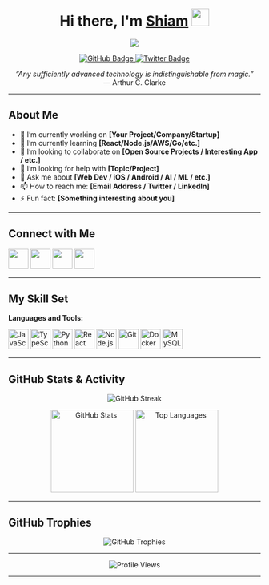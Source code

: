 <!-- 
  Replace 'YourUsername' with your actual GitHub username and update
  any placeholders (like [Your Name], [Your Blog], [Twitter Link], etc.)
  with your own information.
-->

<h1 align="center">Hi there, I'm <a href="https://github.com/mohiuddin-khan-shiam">Shiam</a> <img src="https://media.giphy.com/media/hvRJCLFzcasrR4ia7z/giphy.gif" width="35"></h1>

<p align="center">
  <img src="https://readme-typing-svg.herokuapp.com?color=F7AFB8&size=22&center=true&vCenter=true&width=600&lines=Full-Stack+Developer;Open-Source+Enthusiast;Always+learning+new+tech!">
</p>

<p align="center">
  <a href="https://github.com/YourUsername?tab=followers">
    <img src="https://img.shields.io/github/followers/YourUsername?label=Followers&style=social" alt="GitHub Badge">
  </a>
  <a href="https://twitter.com/your_twitter_handle">
    <img src="https://img.shields.io/twitter/follow/your_twitter_handle?label=Twitter&style=social" alt="Twitter Badge">
  </a>
</p>

<p align="center">
  <em>“Any sufficiently advanced technology is indistinguishable from magic.”</em><br>
  — Arthur C. Clarke
</p>

---

## About Me

- 🔭 I’m currently working on **[Your Project/Company/Startup]**
- 🌱 I’m currently learning **[React/Node.js/AWS/Go/etc.]**
- 👯 I’m looking to collaborate on **[Open Source Projects / Interesting App / etc.]**
- 🤔 I’m looking for help with **[Topic/Project]**
- 💬 Ask me about **[Web Dev / iOS / Android / AI / ML / etc.]**
- 📫 How to reach me: **[Email Address / Twitter / LinkedIn]**
- ⚡ Fun fact: **[Something interesting about you]**

---

## Connect with Me

<p>
  <a href="https://twitter.com/your_twitter_handle" target="_blank"><img src="https://img.icons8.com/fluency/48/000000/twitter.png" width="40" height="40"/></a>
  <a href="https://www.linkedin.com/in/your_linkedin_profile" target="_blank"><img src="https://img.icons8.com/fluency/48/000000/linkedin.png" width="40" height="40"/></a>
  <a href="https://dev.to/your_devto_username" target="_blank"><img src="https://img.icons8.com/windows/48/000000/dev.png" width="40" height="40" /></a>
  <a href="https://your-website.com" target="_blank"><img src="https://img.icons8.com/dusk/64/000000/domain.png" width="40" height="40"/></a>
</p>

---

## My Skill Set

**Languages and Tools:**

<p>
  <img src="https://img.icons8.com/color/48/000000/javascript--v1.png" alt="JavaScript" width="40" height="40"/>
  <img src="https://img.icons8.com/color/48/000000/typescript.png" alt="TypeScript" width="40" height="40"/>
  <img src="https://img.icons8.com/color/48/000000/python--v1.png" alt="Python" width="40" height="40"/>
  <img src="https://img.icons8.com/color/48/000000/react-native.png" alt="React" width="40" height="40"/>
  <img src="https://img.icons8.com/color/48/000000/nodejs.png" alt="Node.js" width="40" height="40"/>
  <img src="https://img.icons8.com/color/48/000000/git.png" alt="Git" width="40" height="40"/>
  <img src="https://img.icons8.com/color/48/000000/docker.png" alt="Docker" width="40" height="40"/>
  <img src="https://img.icons8.com/color/48/000000/mysql-logo.png" alt="MySQL" width="40" height="40"/>
  <!-- Add or remove icons that match your skills -->
</p>

---

## GitHub Stats & Activity

<p align="center">
  <img src="https://github-readme-streak-stats.herokuapp.com?user=YourUsername&theme=radical&hide_border=true" alt="GitHub Streak"/>
</p>

<p align="center">
  <img src="https://github-readme-stats.vercel.app/api?username=YourUsername&show_icons=true&theme=radical&hide_border=true" alt="GitHub Stats" height="165" />
  <img src="https://github-readme-stats.vercel.app/api/top-langs/?username=YourUsername&layout=compact&theme=radical&hide_border=true" alt="Top Languages" height="165"/>
</p>

---

## GitHub Trophies

<p align="center">
  <img src="https://github-profile-trophy.vercel.app/?username=YourUsername&margin-w=15&theme=onedark" alt="GitHub Trophies" />
</p>

---

<p align="center">
  <img src="https://komarev.com/ghpvc/?username=YourUsername&style=for-the-badge" alt="Profile Views" />
</p>

---

<!-- 
  Thank you for checking out this README! Remember to customize 
  all placeholders to make it truly yours.
-->
